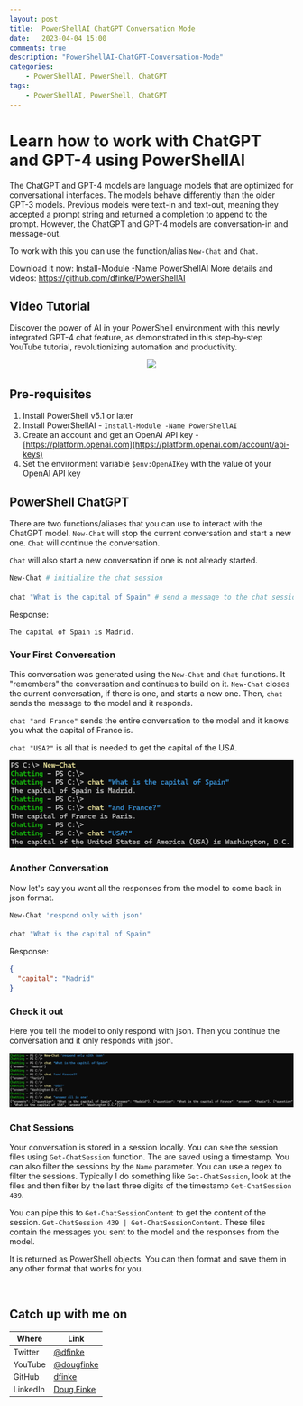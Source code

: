 ```yaml
---
layout: post
title:  PowerShellAI ChatGPT Conversation Mode
date:   2023-04-04 15:00
comments: true
description: "PowerShellAI-ChatGPT-Conversation-Mode"
categories:
    - PowerShellAI, PowerShell, ChatGPT
tags:
    - PowerShellAI, PowerShell, ChatGPT
---
```


<!-- 
https://learn.microsoft.com/en-us/azure/cognitive-services/openai/how-to/chatgpt

https://learn.microsoft.com/en-us/azure/cognitive-services/openai/chatgpt-quickstart?tabs=command-line&pivots=programming-language-studio

https://github.com/Azure/openai-samples

https://learn.microsoft.com/en-us/training/paths/get-started-with-artificial-intelligence-on-azure/
-->

# Learn how to work with ChatGPT and GPT-4 using PowerShellAI 

The ChatGPT and GPT-4 models are language models that are optimized for conversational interfaces. The models behave differently than the older GPT-3 models. Previous models were text-in and text-out, meaning they accepted a prompt string and returned a completion to append to the prompt. However, the ChatGPT and GPT-4 models are conversation-in and message-out. 

To work with this you can use the function/alias `New-Chat` and `Chat`.

Download it now: Install-Module -Name PowerShellAI
More details and videos: https://github.com/dfinke/PowerShellAI

## Video Tutorial

Discover the power of AI in your PowerShell environment with this newly integrated GPT-4 chat feature, as demonstrated in this step-by-step YouTube tutorial, revolutionizing automation and productivity.

<center><a href="https://youtu.be/ZX5gwzJe7eI"><img src="https://img.youtube.com/vi/ZX5gwzJe7eI/0.jpg" width="350"></a></center>

## Pre-requisites

1. Install PowerShell v5.1 or later
1. Install PowerShellAI - `Install-Module -Name PowerShellAI`
1. Create an account and get an OpenAI API key - [https://platform.openai.com](https://platform.openai.com/account/api-keys)
1. Set the environment variable `$env:OpenAIKey` with the value of your OpenAI API key

## PowerShell ChatGPT

There are two functions/aliases that you can use to interact with the ChatGPT model. `New-Chat` will stop the current conversation and start a new one. `Chat` will continue the conversation.

`Chat` will also start a new conversation if one is not already started. 

```powershell
New-Chat # initialize the chat session

chat "What is the capital of Spain" # send a message to the chat session
```

Response:
```
The capital of Spain is Madrid.
```

### Your First Conversation

This conversation was generated using the `New-Chat` and `Chat` functions. It "remembers" the conversation and continues to build on it. `New-Chat` closes the current conversation, if there is one, and starts a new one. Then, `chat` sends the message to the model and it responds.

`chat "and France"` sends the entire conversation to the model and it knows you what the capital of France is. 

`chat "USA?"` is all that is needed to get the capital of the USA. 

![image](/images/posts/ChatGPT/SampleConversation.png)


### Another Conversation

Now let's say you want all the responses from the model to come back in json format. 

```powershell
New-Chat 'respond only with json'

chat "What is the capital of Spain"
```

Response:
```json
{
  "capital": "Madrid"
}
```

### Check it out

Here you tell the model to only respond with json. Then you continue the conversation and it only responds with json.

![image](/images/posts/ChatGPT/RespondOnlyWithJson.png)

### Chat Sessions

Your conversation is stored in a session locally. You can see the session files using `Get-ChatSession` function. The are saved using a timestamp. You can also filter the sessions by the `Name` parameter. You can use a regex to filter the sessions. Typically I do something like `Get-ChatSession`, look at the files and then filter by the last three digits of the timestamp `Get-ChatSession 439`.

You can pipe this to `Get-ChatSessionContent` to get the content of the session. `Get-ChatSession 439 | Get-ChatSessionContent`. These files contain the messages you sent to the model and the responses from the model.

It is returned as PowerShell objects. You can then format and save them in any other format that works for you. 

<br/>

## Catch up with me on

|Where|Link|
|---|---|
|Twitter|[@dfinke](https://twitter.com/dfinke)|
|YouTube|[@dougfinke](https://www.youtube.com/@dougfinke)|
|GitHub|[dfinke](https://github.com/dfinke)
|LinkedIn|[Doug Finke](https://www.linkedin.com/in/douglasfinke/)|